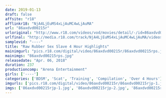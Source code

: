 ```yaml
---
date: 2019-01-13
draft: false
affsite: "r18"
afflinkr18: "NjA4LjEuMS4xLjAuMC4wLjAuMA"
url: "86axdvd00215r"
urloriginal: "http://www.r18.com/videos/vod/movies/detail/-/id=86axdvd00215r"
urlfinal: "http://media.r18.com/track/NjA4LjEuMS4xLjAuMC4wLjAuMA/videos/vod/movies/detail/-/id=86axdvd00215r"
samplevid: "----"
title: "Raw Rubber Sex Slave 4 Hour Highlights"
mainimgurl: "pics.r18.com/digital/video/86axdvd00215r/86axdvd00215rps.jpg"
mainimgs: "86axdvd00215rps.jpg"
releasedate: "Apr. 06, 2018"
duration: 237
productioncomp: "Arena Entertainment"
girls: ['----']
categories: ['BDSM', 'Scat', 'Training', 'Compilation', 'Over 4 Hours']
imgurls: ['pics.r18.com/digital/video/86axdvd00215r/86axdvd00215rjp-1.jpg', 'pics.r18.com/digital/video/86axdvd00215r/86axdvd00215rjp-2.jpg', 'pics.r18.com/digital/video/86axdvd00215r/86axdvd00215rjp-3.jpg', 'pics.r18.com/digital/video/86axdvd00215r/86axdvd00215rjp-4.jpg', 'pics.r18.com/digital/video/86axdvd00215r/86axdvd00215rjp-5.jpg', 'pics.r18.com/digital/video/86axdvd00215r/86axdvd00215rjp-6.jpg', 'pics.r18.com/digital/video/86axdvd00215r/86axdvd00215rjp-7.jpg', 'pics.r18.com/digital/video/86axdvd00215r/86axdvd00215rjp-8.jpg', 'pics.r18.com/digital/video/86axdvd00215r/86axdvd00215rjp-9.jpg', 'pics.r18.com/digital/video/86axdvd00215r/86axdvd00215rjp-10.jpg', 'pics.r18.com/digital/video/86axdvd00215r/86axdvd00215rjp-11.jpg', 'pics.r18.com/digital/video/86axdvd00215r/86axdvd00215rjp-12.jpg', 'pics.r18.com/digital/video/86axdvd00215r/86axdvd00215rjp-13.jpg', 'pics.r18.com/digital/video/86axdvd00215r/86axdvd00215rjp-14.jpg', 'pics.r18.com/digital/video/86axdvd00215r/86axdvd00215rjp-15.jpg', 'pics.r18.com/digital/video/86axdvd00215r/86axdvd00215rjp-16.jpg', 'pics.r18.com/digital/video/86axdvd00215r/86axdvd00215rjp-17.jpg', 'pics.r18.com/digital/video/86axdvd00215r/86axdvd00215rjp-18.jpg', 'pics.r18.com/digital/video/86axdvd00215r/86axdvd00215rjp-19.jpg', 'pics.r18.com/digital/video/86axdvd00215r/86axdvd00215rjp-20.jpg']
imgs: ['86axdvd00215rjp-1.jpg', '86axdvd00215rjp-2.jpg', '86axdvd00215rjp-3.jpg', '86axdvd00215rjp-4.jpg', '86axdvd00215rjp-5.jpg', '86axdvd00215rjp-6.jpg', '86axdvd00215rjp-7.jpg', '86axdvd00215rjp-8.jpg', '86axdvd00215rjp-9.jpg', '86axdvd00215rjp-10.jpg', '86axdvd00215rjp-11.jpg', '86axdvd00215rjp-12.jpg', '86axdvd00215rjp-13.jpg', '86axdvd00215rjp-14.jpg', '86axdvd00215rjp-15.jpg', '86axdvd00215rjp-16.jpg', '86axdvd00215rjp-17.jpg', '86axdvd00215rjp-18.jpg', '86axdvd00215rjp-19.jpg', '86axdvd00215rjp-20.jpg']
---
```

